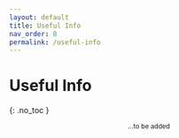 ```yaml
---
layout: default
title: Useful Info
nav_order: 8
permalink: /useful-info
---
```


# Useful Info
{: .no_toc }

<p align="center"><small>...to be added</small></p>
